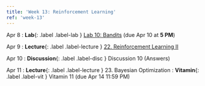 ```yaml
---
title: 'Week 13: Reinforcement Learning'
ref: 'week-13'
---
```


Apr 8
: **Lab**{: .label .label-lab } [Lab 10: Bandits](http://data102.datahub.berkeley.edu/hub/user-redirect/git-pull?repo=https%3A%2F%2Fgithub.com%2Fds-102%2Fsp24-materials&urlpath=lab%2Ftree%2Fsp24-materials%2Flab%2Flab10%2Flab10.ipynb&branch=main) (due Apr 10 at **5 PM**)

Apr 9
: **Lecture**{: .label .label-lecture } [22. Reinforcement Learning II](lecture/lec22)

Apr 10
: **Discussion**{: .label .label-disc } Discussion 10 (Answers)

Apr 11
: **Lecture**{: .label .label-lecture } 23. Bayesian Optimization
: **Vitamin**{: .label .label-vit } Vitamin 11 (due Apr 14 11:59 PM)

